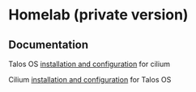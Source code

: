 # Homelab (private version)

## Documentation

Talos OS [installation and configuration](docs/TALOS-OS.md) for cilium

Cilium [installation and configuration](docs/CILIUM.md) for Talos OS